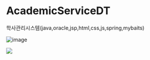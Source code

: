 # AcademicServiceDT
학사관리시스템(java,oracle,jsp,html,css,js,spring,mybaits)

![image](https://user-images.githubusercontent.com/46181195/109000722-6d683180-76e7-11eb-86cf-3b14efee8409.png)

<img src="https://user-images.githubusercontent.com/46181195/109000506-22e6b500-76e7-11eb-88c8-1df78ae2693a.png">
